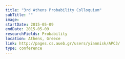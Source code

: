 ```yaml
---
title: "3rd Athens Probability Colloquium"
subTitle: ""
image:
startDate: 2015-05-09
endDate: 2015-05-09
researchFields: Probability
location: Athens, Greece
link: http://pages.cs.aueb.gr/users/yiannisk/APC3/
type: conference
---
```

